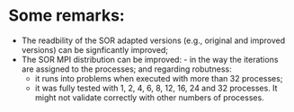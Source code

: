 # Some remarks:
- The readbility of the SOR adapted versions (e.g., original and improved versions) can be signficantly improved;
- The SOR MPI distribution can be improved: - in the way the iterations are assigned to the
processes; and regarding robutness:
	- it runs into problems when executed with more than 32 processes;
	- it was fully tested with 1, 2, 4, 6, 8, 12, 16, 24 and 32 processes. It might not 
validate correctly with other numbers of processes.
